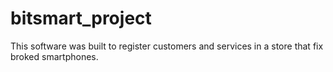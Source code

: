# bitsmart_project
This software was built to register customers and services in a store that fix broked smartphones.
